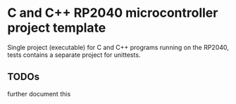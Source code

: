 # C and C++ RP2040 microcontroller project template
Single project (executable) for C and C++ programs running on the RP2040, tests contains a separate project for unittests.
## TODOs
further document this